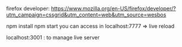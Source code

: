 firefox developer: https://www.mozilla.org/en-US/firefox/developer/?utm_campaign=cssgrid&utm_content=web&utm_source=wesbos

npm install
npm start
you can access in localhost:7777
=> live reload

localhost:3001 : to manage live server